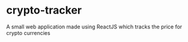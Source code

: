 # crypto-tracker
A small web application made using ReactJS which tracks the price for crypto currencies 
